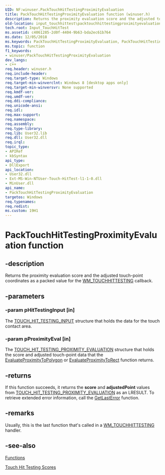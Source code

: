 ```yaml
---
UID: NF:winuser.PackTouchHitTestingProximityEvaluation
title: PackTouchHitTestingProximityEvaluation function (winuser.h)
description: Returns the proximity evaluation score and the adjusted touch-point coordinates as a packed value for the WM_TOUCHHITTESTING callback.
old-location: input_touchhittest\packtouchhittestingproximityevaluation.htm
tech.root: Input_TouchHitTest
ms.assetid: c4061285-2d0f-4404-9b63-bda2ec61b764
ms.date: 12/05/2018
ms.keywords: PackTouchHitTestingProximityEvaluation, PackTouchHitTestingProximityEvaluation function, input_touchhittest.packtouchhittestingproximityevaluation, touch_hittest.packtouchhittestingproximityevaluation, winuser/PackTouchHitTestingProximityEvaluation
ms.topic: function
f1_keywords:
- winuser/PackTouchHitTestingProximityEvaluation
dev_langs:
- c++
req.header: winuser.h
req.include-header: 
req.target-type: Windows
req.target-min-winverclnt: Windows 8 [desktop apps only]
req.target-min-winversvr: None supported
req.kmdf-ver: 
req.umdf-ver: 
req.ddi-compliance: 
req.unicode-ansi: 
req.idl: 
req.max-support: 
req.namespace: 
req.assembly: 
req.type-library: 
req.lib: User32.lib
req.dll: User32.dll
req.irql: 
topic_type:
- APIRef
- kbSyntax
api_type:
- DllExport
api_location:
- User32.dll
- Ext-MS-Win-NTUser-Touch-HitTest-l1-1-0.dll
- MinUser.dll
api_name:
- PackTouchHitTestingProximityEvaluation
targetos: Windows
req.typenames: 
req.redist: 
ms.custom: 19H1
---
```


# PackTouchHitTestingProximityEvaluation function


## -description


Returns the proximity evaluation score and the adjusted touch-point coordinates as a packed value for the <a href="https://docs.microsoft.com/previous-versions/windows/desktop/inputmsg/wm-touchhittesting">WM_TOUCHHITTESTING</a> callback.  




## -parameters




### -param pHitTestingInput [in]

The <a href="https://docs.microsoft.com/windows/desktop/api/winuser/ns-winuser-touch_hit_testing_input">TOUCH_HIT_TESTING_INPUT</a> structure that holds the data for the touch contact area. 


### -param pProximityEval [in]

The <a href="https://docs.microsoft.com/windows/win32/api/winuser/ns-winuser-touch_hit_testing_proximity_evaluation">TOUCH_HIT_TESTING_PROXIMITY_EVALUATION</a> structure that holds the score and adjusted touch-point data that the <a href="https://docs.microsoft.com/windows/desktop/api/winuser/nf-winuser-evaluateproximitytopolygon">EvaluateProximityToPolygon</a> or <a href="https://docs.microsoft.com/windows/desktop/api/winuser/nf-winuser-evaluateproximitytorect">EvaluateProximityToRect</a> function returns.


## -returns



If this function succeeds, it returns the <b>score</b> and <b>adjustedPoint</b> values from <a href="https://docs.microsoft.com/windows/win32/api/winuser/ns-winuser-touch_hit_testing_proximity_evaluation">TOUCH_HIT_TESTING_PROXIMITY_EVALUATION</a> as an LRESULT. To retrieve extended error information, call the <a href="https://docs.microsoft.com/windows/desktop/api/errhandlingapi/nf-errhandlingapi-getlasterror">GetLastError</a> function.
 




## -remarks



Usually, this is the last function that's called in a <a href="https://docs.microsoft.com/previous-versions/windows/desktop/inputmsg/wm-touchhittesting">WM_TOUCHHITTESTING</a>  handler.




## -see-also




<a href="https://docs.microsoft.com/previous-versions/windows/desktop/input_touchhittest/functions">Functions</a>



<a href="https://docs.microsoft.com/previous-versions/windows/desktop/input_touchhittest/hit-testing-scores">Touch Hit Testing Scores</a>
 

 

